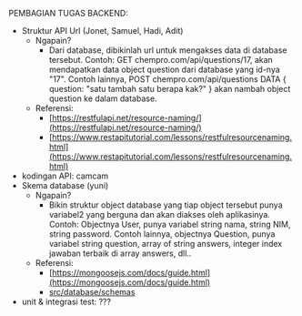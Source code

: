 PEMBAGIAN TUGAS BACKEND:
 - Struktur API Url (Jonet, Samuel, Hadi, Adit)
	 - Ngapain?
		 - Dari database, dibikinlah url untuk mengakses data di database tersebut. Contoh: GET chempro.com/api/questions/17, akan mendapatkan data object question dari database yang id-nya "17". Contoh lainnya, POST chempro.com/api/questions DATA { question: "satu tambah satu berapa kak?" } akan nambah object question ke dalam database.
	 - Referensi:
		 - [https://restfulapi.net/resource-naming/](https://restfulapi.net/resource-naming/)
		 - [https://www.restapitutorial.com/lessons/restfulresourcenaming.html](https://www.restapitutorial.com/lessons/restfulresourcenaming.html)
 - kodingan API: camcam
 - Skema database (yuni)
	 - Ngapain?
		 - Bikin struktur object database yang tiap object tersebut punya variabel2 yang berguna dan akan diakses oleh aplikasinya. Contoh: Objectnya User, punya variabel string nama, string NIM, string password. Contoh lainnya, objectnya Question, punya variabel string question, array of string answers, integer index jawaban terbaik di array answers, dll..
	 - Referensi:
		 - [https://mongoosejs.com/docs/guide.html](https://mongoosejs.com/docs/guide.html)
		 - [src/database/schemas](https://github.com/nafkhanzam/chempro_backend/tree/master/src/database/schemas)
 - unit & integrasi test: ???